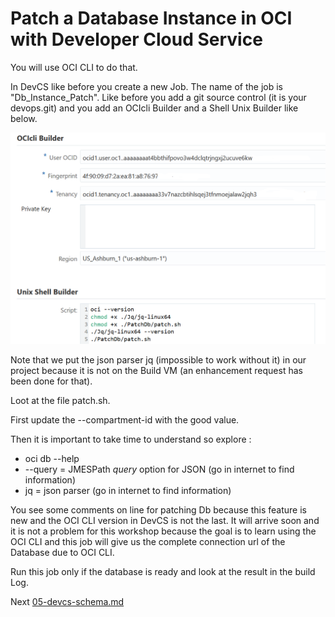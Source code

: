 # Patch a Database Instance in OCI with Developer Cloud Service

You will use OCI CLI to do that.

In DevCS like before you create a new Job. The name of the job is "Db_Instance_Patch".  Like before you add a git source control (it is your devops.git) and you add an OCIcli Builder and a Shell Unix Builder like below.

![Create Empty Project](images/New_job_2.png)

Note that we put the json parser jq (impossible to work without it) in our project because it is not on the Build VM (an enhancement request has been done for that).

Loot at the file patch.sh. 

First update the --compartment-id with the good value.

Then it is important to take time to understand so explore :

- oci db --help
- --query = JMESPath *query* option for JSON (go in internet to find information)
- jq = json parser (go in internet to find information)

You see some comments on line for patching Db because this feature is new and the OCI CLI version in DevCS is not the last. It will arrive soon and it is not a problem for this workshop because the goal is to learn using the OCI CLI and this job will give us the complete connection url of the Database due to OCI CLI.

Run this job only if the database is ready and look at the result in the build Log.

 Next [05-devcs-schema.md](05-devcs-schema.md) 

